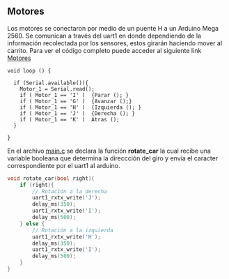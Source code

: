 ## Motores

Los motores se conectaron por medio de un puente H a un Arduino Mega 2560. Se comunican a través del uart1 en donde dependiendo de la información recolectada por los sensores, estos girarán haciendo mover al carrito. Para ver el código completo puede acceder al siguiente link [Motores](/main/Arduino)

```
void loop () {

  if (Serial.available()){
    Motor_1 = Serial.read();
    if ( Motor_1 == 'I' )  {Parar (); }
    if ( Motor_1 == 'G' )  {Avanzar ();}
    if ( Motor_1 == 'H' )  {Izquierda (); }
    if ( Motor_1 == 'J' )  {Derecha (); }
    if ( Motor_1 == 'K' )  Atras ();
  }

}

```
En el archivo [main.c](/firmware/main.c) se declara la función **rotate_car** la cual recibe una variable booleana que determina la direccción del giro y envía el caracter correspondiente por el uart1 al arduino.
``` C
void rotate_car(bool right){
	if (right){
		// Rotación a la derecha
		uart1_rxtx_write('J');
		delay_ms(350);
		uart1_rxtx_write('I');
		delay_ms(500);
	} else {
		// Rotación a la izquierda
		uart1_rxtx_write('H');
		delay_ms(350);
		uart1_rxtx_write('I');
		delay_ms(500);
	}
}
```
